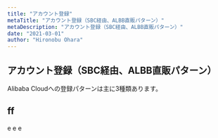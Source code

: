 ```yaml
---
title: "アカウント登録"
metaTitle: "アカウント登録（SBC経由、ALBB直販パターン）"
metaDescription: "アカウント登録（SBC経由、ALBB直販パターン）"
date: "2021-03-01"
author: "Hironobu Ohara"
---
```



## アカウント登録（SBC経由、ALBB直販パターン）


Alibaba Cloudへの登録パターンは主に3種類あります。

## ff

e
e
e

